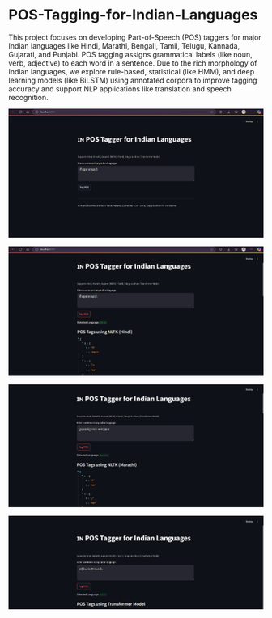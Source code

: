# POS-Tagging-for-Indian-Languages

This project focuses on developing Part-of-Speech (POS) taggers for major Indian languages like Hindi, Marathi, Bengali, Tamil, Telugu, Kannada, Gujarati, and Punjabi. POS tagging assigns grammatical labels (like noun, verb, adjective) to each word in a sentence. Due to the rich morphology of Indian languages, we explore rule-based, statistical (like HMM), and deep learning models (like BiLSTM) using annotated corpora to improve tagging accuracy and support NLP applications like translation and speech recognition.


![Project Screenshot](Images/Input_Sentence.png)




![Project Screenshot](Images/POS_taggers_for_hindi.png)




![Project Screenshot](Images/POS_taggers_for_Marathi.png)




![Project Screenshot](Images/POS_taggers_for_Tamil.png)
